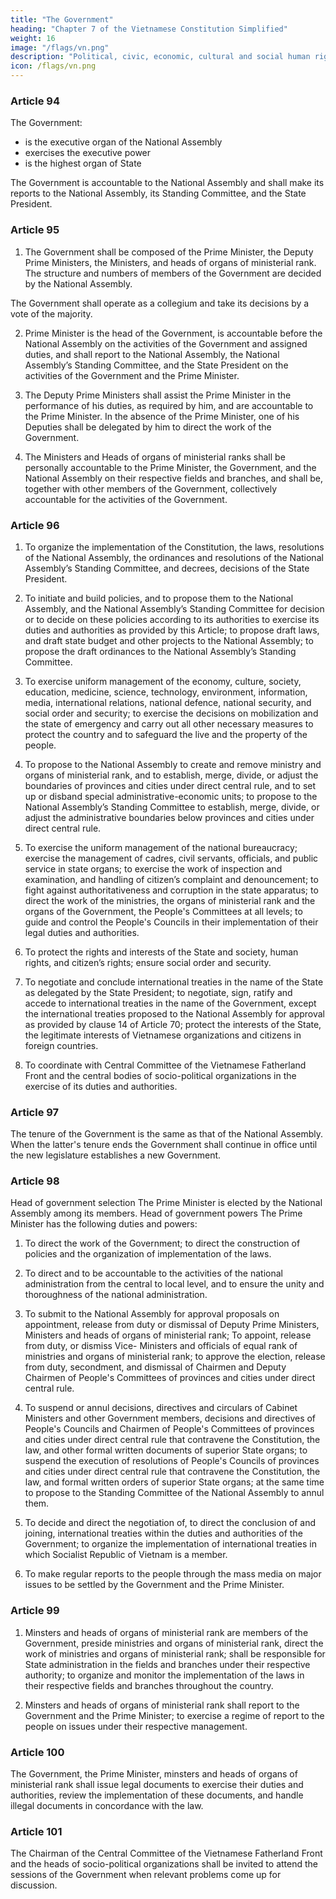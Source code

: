 ```yaml
---
title: "The Government"
heading: "Chapter 7 of the Vietnamese Constitution Simplified"
weight: 16
image: "/flags/vn.png"
description: "Political, civic, economic, cultural and social human rights and citizen’s rights are recognized, respected, protected, and guaranteed"
icon: /flags/vn.png
---
```



<!-- CHAPTER VII. THE GOVERNMENT -->

### Article 94

The Government:
- is the executive organ of the National Assembly
- exercises the executive power
- is the highest organ of State


The Government is accountable to the National Assembly and shall make its reports to the National Assembly, its Standing Committee, and the State President.

### Article 95

1. The Government shall be composed of the Prime Minister, the Deputy Prime Ministers, the Ministers, and heads of organs of ministerial rank. The structure and numbers of members of the Government are decided by the National Assembly.

The Government shall operate as a collegium and take its decisions by a vote of
the majority.

2. Prime Minister is the head of the Government, is accountable before the National Assembly on the activities of the Government and assigned duties, and shall report to the National Assembly, the National Assembly’s Standing Committee, and the State President on the activities of the Government and the Prime Minister.

3. The Deputy Prime Ministers shall assist the Prime Minister in the performance of his duties, as required by him, and are accountable to the Prime Minister. In the absence of the Prime Minister, one of his Deputies shall be delegated by him to direct the work of the Government.

4. The Ministers and Heads of organs of ministerial ranks shall be personally accountable to the Prime Minister, the Government, and the National Assembly on their respective fields and branches, and shall be, together with other members of the Government, collectively accountable for the activities of the Government.


### Article 96

1. To organize the implementation of the Constitution, the laws, resolutions of the National Assembly, the ordinances and resolutions of the National Assembly’s Standing Committee, and decrees, decisions of the State President.

2. To initiate and build policies, and to propose them to the National Assembly, and the National Assembly’s Standing Committee for decision or to decide on these policies according to its authorities to exercise its duties and authorities as provided by this Article; to propose draft laws, and draft state budget and other projects to the National Assembly; to propose the draft ordinances to the National Assembly’s Standing Committee.

3. To exercise uniform management of the economy, culture, society, education, medicine, science, technology, environment, information, media, international relations, national defence, national security, and social order and security; to exercise the decisions on mobilization and the state of emergency and carry out all other necessary measures to protect the country and to safeguard the live and the property of the people.

4. To propose to the National Assembly to create and remove ministry and organs of ministerial rank, and to establish, merge, divide, or adjust the boundaries of provinces and cities under direct central rule, and to set up or disband special administrative-economic units; to propose to the National Assembly’s Standing Committee to establish, merge, divide, or adjust the administrative boundaries below provinces and cities under direct central rule.

5. To exercise the uniform management of the national bureaucracy; exercise the management of cadres, civil servants, officials, and public service in state organs; to exercise the work of inspection and examination, and handling of citizen’s complaint and denouncement; to fight against authoritativeness and corruption in the state apparatus; to direct the work of the ministries, the organs of ministerial rank and the organs of the Government, the People's Committees at all levels; to guide and control the People's Councils in their implementation of their legal duties and authorities.

6. To protect the rights and interests of the State and society, human rights, and
citizen’s rights; ensure social order and security.

7. To negotiate and conclude international treaties in the name of the State as delegated by the State President; to negotiate, sign, ratify and accede to international treaties in the name of the Government, except the international treaties proposed to the National Assembly for approval as provided by clause 14 of Article 70; protect the interests of the State, the legitimate interests of Vietnamese organizations and citizens in foreign countries.

8. To coordinate with Central Committee of the Vietnamese Fatherland Front and the central bodies of socio-political organizations in the exercise of its duties and authorities.


### Article 97

The tenure of the Government is the same as that of the National Assembly. When the latter's tenure ends the Government shall continue in office until the new legislature establishes a new Government.


### Article 98

Head of government selection The Prime Minister is elected by the National Assembly among its members.
Head of government powers The Prime Minister has the following duties and powers:

1. To direct the work of the Government; to direct the construction of policies and
the organization of implementation of the laws.

2. To direct and to be accountable to the activities of the national administration from the central to local level, and to ensure the unity and thoroughness of the national administration.

3. To submit to the National Assembly for approval proposals on appointment, release from duty or dismissal of Deputy Prime Ministers, Ministers and heads of organs of ministerial rank; To appoint, release from duty, or dismiss Vice- Ministers and officials of equal rank of ministries and organs of ministerial rank; to approve the election, release from duty, secondment, and dismissal of Chairmen and Deputy Chairmen of People's Committees of provinces and cities under direct central rule.

4. To suspend or annul decisions, directives and circulars of Cabinet Ministers and other Government members, decisions and directives of People's Councils and Chairmen of People's Committees of provinces and cities under direct central rule that contravene the Constitution, the law, and other formal written documents of superior State organs; to suspend the execution of resolutions of People's Councils of provinces and cities under direct central rule that contravene the Constitution, the law, and formal written orders of superior State organs; at the same time to propose to the Standing Committee of the National Assembly to annul them.

5. To decide and direct the negotiation of, to direct the conclusion of and joining, international treaties within the duties and authorities of the Government; to organize the implementation of international treaties in which Socialist Republic
of Vietnam is a member.

6. To make regular reports to the people through the mass media on major issues to be settled by the Government and the Prime Minister.


###  Article 99

1. Minsters and heads of organs of ministerial rank are members of the Government, preside ministries and organs of ministerial rank, direct the work of ministries and organs of ministerial rank; shall be responsible for State administration in the fields and branches under their respective authority; to organize and monitor the implementation of the laws in their respective fields and branches throughout the country.

2. Minsters and heads of organs of ministerial rank shall report to the Government
and the Prime Minister; to exercise a regime of report to the people on issues
under their respective management.


### Article 100

The Government, the Prime Minister, minsters and heads of organs of ministerial rank shall issue legal documents to exercise their duties and authorities, review the implementation of these documents, and handle illegal documents in concordance with
the law.

### Article 101

The Chairman of the Central Committee of the Vietnamese Fatherland Front and the heads of socio-political organizations shall be invited to attend the sessions of the Government when relevant problems come up for discussion.

